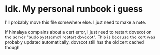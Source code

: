 # Idk. My personal runbook i guess
I'll probably move this file somewhere else. I just need to make a note.

If himalaya complains about a cert error, I just need to restart dovecot on the server "sudo systsemctl restart dovecot". This is because the cert was probably updated automatically, dovecot still has the old cert cached though.
